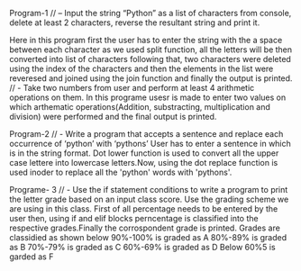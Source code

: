

Program-1 // – Input the string “Python” as a list of characters from console, delete at least 2 characters, reverse the resultant string and print it.

Here in this program first the user has to enter the string with the a space between each character as we used split function, all the letters will be then converted into list of characters following that, two characters were deleted using the index of the characters and then the elements in the list were reveresed and joined using the join function and finally the output is printed. // - Take two numbers from user and perform at least 4 arithmetic operations on them. In this programe usesr is made to enter two values on which arthematic operations(Addition, substracting, multiplication and division) were performed and the final output is printed.

Program-2 // - Write a program that accepts a sentence and replace each occurrence of ‘python’ with ‘pythons’ User has to enter a sentence in which is in the string format. Dot lower function is used to convert all the upper case lettere into lowercase letters.Now, using the dot replace function is used inoder to replace all the 'python' words with 'pythons'.

Programe- 3 // - Use the if statement conditions to write a program to print the letter grade based on an input class score. Use the grading scheme we are using in this class. First of all percentage needs to be entered by the user then, using if and elif blocks perncentage is classified into the respective grades.Finally the corrospondent grade is printed. Grades are classidied as shown below 90%-100% is graded as A 80%-89% is graded as B 70%-79% is graded as C 60%-69% is graded as D Below 60%5 is garded as F
